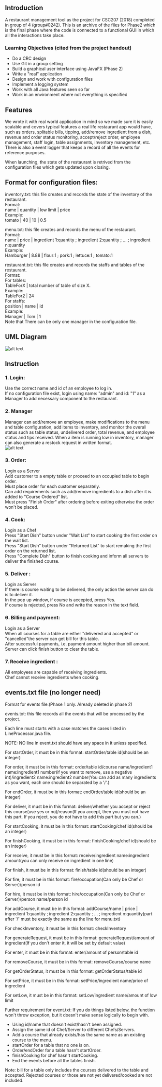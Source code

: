 
## Introduction

A restaurant management tool as the project for CSC207 (2018) completed in group of 4 (group#0242).
This is an archive of the files for Phase2 which is the final phase where the code is connected to a functional GUI in which all the interactions take place. 

### Learning Objectives (cited from the project handout)
- Do a CRC design
- Use Git in a group setting
- Build a graphical user interface using JavaFX (Phase 2)
- Write a "real" application
- Design and work with configuration files
- Implement a logging system
- Work with all Java features seen so far
- Work in an environment where not everything is specified

## Features

We wrote it with real world application in mind so we made sure it is easily scalable and covers typical features a real life restaurant app would have, such as orders, splitable bills, tipping, add/remove ingredient from a dish, revenue and order status monitoring, accept/reject order, employee management, staff login, table assignments, inventory management, etc. There is also a event logger that keeps a record of all the events for reference purposes.

When launching, the state of the restaurant is retrived from the configuration files which gets updated upon closing.

## Format for configuration files:

inventory.txt: this file creates and records the state of the inventory of the
restaurant.\
Format:\
name | quantity | low limit | price\
Example:\
tomato | 40 | 10 | 0.5


menu.txt: this file creates and records the menu of the restaurant.\
Format:\
name | price | ingredient 1:quantity ; ingredient 2:quantity ; ... ; ingredient n:quantity\
Example:\
Hamburger | 8.88 | flour:1 ; pork:1 ; lettuce:1 ; tomato:1


restaurant.txt: this file creates and records the staffs and tables of the restaurant.\
Format:\
For tables:\
TableForX | total number of table of size X.\
Example:\
TableFor2 | 24\
For staffs:\
position | name | id\
Example:\
Manager | Tom | 1\
Note that There can be only one manager in the configuration file.

## UML Diagram
![alt text](UML.png)

## Instruction

### 1. Login:
Use the correct name and id of an employee to log in.\
If no configuration file exist, login using name: "admin" and id: "1" as a Manager to add necessary component to the restaurant. 

### 2. Manager
Manager can add/remove an employee, make modifications to the menu and table configuration, add items to inventory, and monitor the overall status such as table status, undelivered order, total revenue, and employee status and tips received. When a item is running low in inventory, manager can also generate a restock request in written format.\
![alt text](Screenshot1.png)

### 3. Order:
Login as a Server\
Add customer to a empty table or proceed to an occupied table to begin order.\
Must place order for each customer separately.\
Can add requirements such as add/remove ingredients to a dish after it is added to "Course Ordered" list.\
Must press "Finish Order" after ordering before exiting otherwise the order won't be placed.

### 4. Cook:
Login as a Chef\
Press "Start Dish" button under "Wait List" to start cooking the first order on the wait list.\
Press "Start Dish" button under "Returned List" to start remaking the first order on the returned list.\
Press "Complete Dish" button to finish cooking and inform all servers to deliver the finished course.

### 5. Deliver :
Login as Server\
If there is course waiting to be delivered, the only action the server can do is to deliver it.\
In the pop up window, if course is accepted, press Yes.\
If course is rejected, press No and write the reason in the text field.

### 6. Billing and payment:
Login as a Server\
When all courses for a table are either "delivered and accepted" or "cancelled"the server can get bill for this table.\
After successful payments, i.e. payment amount higher than bill amount.\
Server can click finish button to clear the table.

### 7. Receive ingredient :
All employees are capable of receiving ingredients.\
Chef cannot receive ingredients when cooking.



## events.txt file (no longer need)
Format for events file:(Phase 1 only. Already deleted in phase 2)

events.txt: this file records all the events that will be processed by the project.

Each line must starts with a case matches the cases listed in LineProcessor.java file.

NOTE: NO line in event.txt should have any space in it unless specified.

For startOrder, it must be in this format:
startOrder/table id(should be an integer)

For order, it must be in this format:
order/table id/course name/ingredient1 name:ingredient1 number(if you want to remove, use a negative int)/ingredient2
name:ingredient2 number(You can add as many ingredients as you want, each one should be separated by a '/'.)

For endOrder, it must be in this format:
endOrder/table id(should be an integer)

For deliver, it must be in this format:
deliver/whether you accept or reject this course(use yes or no)/reason(If you accept, then you must not have this part.
 If you reject, you do not have to add this part but you can.)

For startCooking, it must be in this format:
startCooking/chef id(should be an integer)

For finishCooking, it must be in this format:
finishCooking/chef id(should be an integer)

For receive, it must be in this format:
receive/ingredient name:ingredient amount(you can only receive on ingredient in one line)

For finish, it must be in this format:
finish/table id(should be an integer)

For fire, it must be in this format:
fire/occupation(Can only be Chef or Server)/person id

For hire, it must be in this format:
hire/occupation(Can only be Chef or Server)/person name/person id

For addCourse, it must be in this format:
addCourse/name | price | ingredient 1:quantity ; ingredient 2:quantity ; ... ; ingredient n:quantity(part after '/'
must be exactly the same as the line for menu.txt)

For checkInventory, it must be in this format:
checkInventory

For generateRequest, it must be in this format:
generateRequest/amount of ingredient(If you don't enter it, it will be set by default value)

For enter, it must be in this format:
enter/amount of person/table id

For removeCourse, it must be in this format:
removeCourse/course name

For getOrderStatus, it must be in this format:
getOrderStatus/table id

For setPrice, it must be in this format:
setPrice/ingredient name/price of ingredient

For setLow, it must be in this format:
setLow/ingredient name/amount of low limit



Further requirement for event.txt:
If you do things listed below, the function won't throw exception, but it doesn't make sense logically to begin with.

* Using id/name that doesn't exist/hasn't been assigned.
* Assign the same id of Chef/Server to different Chefs/Servers.
* Add a course that already exists/has the same name as an existing course to the menu.
* startOrder for a table that no one is on.
* Order/endOrder for a table hasn't startOrder.
* finishCooking for chef hasn't startCooking.
* End the events before all the tables finish.

Note: bill for a table only includes the courses delivered to the table and accepted. Rejected courses or those are
not yet delivered/cooked are not included.



